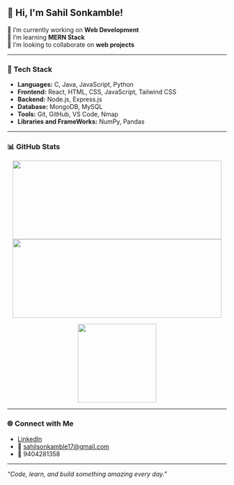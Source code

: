 ## 👋 Hi, I'm Sahil Sonkamble!

🔭 I’m currently working on **Web Development**  
🌱 I’m learning **MERN Stack**  
👯 I’m looking to collaborate on **web projects**

---

### 🚀 Tech Stack

- **Languages:** C, Java, JavaScript, Python
- **Frontend:** React, HTML, CSS, JavaScript, Tailwind CSS
- **Backend:** Node.js, Express.js
- **Database:** MongoDB, MySQL
- **Tools:** Git, GitHub, VS Code, Nmap
- **Libraries and FrameWorks:** NumPy, Pandas
---

### 📊 GitHub Stats

<p align="center">
  <img src="https://github-readme-stats.vercel.app/api?username=sonkamblesahil&show_icons=true&theme=radical" height="180" width=480/>
  <img src="https://leetcard.jacoblin.cool/sahilsonkamble17?theme=dark" height="180"  width=480/>
</p>

<p align="center">
  <img src="https://github-readme-stats.vercel.app/api/top-langs/?username=sonkamblesahil&layout=compact&theme=radical" height="180" />
</p>

---

### 🌐 Connect with Me

- [LinkedIn](https://www.linkedin.com/in/sonkamblesahil)
- 📧 sahilsonkamble17@gmail.com
- 📱 9404281358

---

_“Code, learn, and build something amazing every day.”_
